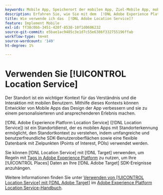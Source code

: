 ```yaml
---
keywords: Mobile App, Speicherort der mobilen App, Ziel-Mobile App, mobile Zielspeicherorte, Standortdienst, Adobe Experience Cloud-Standortdienst, POIs, Points of Interest, SDK, Standort, Mobile App1
description: Erfahren Sie, wie Sie mit dem  [!DNL Adobe Experience Platform Location Service]  Ihre Mobile Apps mit Standorterkennung aktivieren können.
title: Wie verwende ich das  [!DNL Adobe Location Service]?
feature: Implement Mobile
exl-id: ff38c0bb-3451-420f-8538-10f1d0606232
source-git-commit: e5bae1ac9485c3e1d7c55e6386f332755196ffab
workflow-type: tm+mt
source-wordcount: '149'
ht-degree: 1%

---
```


# Verwenden Sie [!UICONTROL Location Service]

Der Standort ist ein wichtiger Kontext für das Verständnis und die Interaktion mit mobilen Benutzern. Mithilfe dieses Kontexts können Entwickler von Mobile Apps das Design der App verbessern und sie zu einem personalisierteren und ansprechenderen Erlebnis machen.

[!DNL Adobe Experience Platform Location Service] ([!DNL Location Service]) ist ein Standortdienst, der es mobilen Apps mit Standorterkennung ermöglicht, den Standortkontext zu verstehen, indem umfangreiche und benutzerfreundliche SDK-Benutzeroberflächen sowie eine flexible Datenbank mit Zielpunkten (Points of Interest, POIs) verwendet werden.

Sie können [!DNL Location Service] mit [!DNL Target] verwenden, um Regeln mit [Tags in Adobe Experience Platform](https://experienceleague.adobe.com/docs/experience-platform/tags/home.html?lang=de) zu nutzen, um Ihre [!UICONTROL Places] Daten an Ihre [!DNL Adobe Target] SDK-Ereignisse anzuhängen.

Weitere Informationen finden Sie unter [Verwenden von [!UICONTROL Location Service] mit [!DNL Adobe Target]](https://experienceleague.adobe.com/docs/places/using/use-places-with-other-solutions/places-target/places-target.html?lang=de) im [Adobe Experience Platform Location Service-Handbuch](https://experienceleague.adobe.com/docs/places/using/home.html?lang=de).
